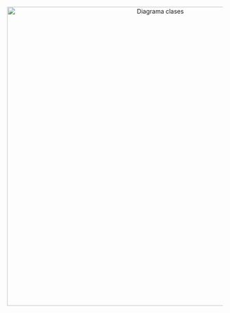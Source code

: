 <br>
 <div align="center">
    <img src="Mermaid Chart - Create complex, visual diagrams with text. A smarter way of creating diagrams.-2025-09-10-111555.mmd" alt="Diagrama clases" width="700" height="auto">
</div>
